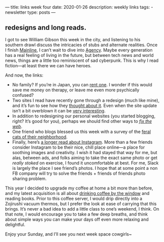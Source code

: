 —
title: links week four
date: 2020-01-26
description: weekly links
tags: 
    - newsletter
type: posts
—

## redesigns and long reads. 

I got to see William Gibson this week in the city, and listening to his southern drawl discuss the intricacies of stubs and alternate realities. Once I finish [Mainline](https://www.fantasticfiction.com/c/deborah-christian/mainline.htm), I can’t wait to dive into [Agency](https://onezero.medium.com/william-gibson-takes-aim-at-the-silicon-valley-he-helped-create-in-an-exclusive-excerpt-of-agency-97c3604fbcde). Maybe every generation has a real feeling of living in the future, but between tech news and world news, things are a little too reminiscent of sad cyberpunk. This is why I read fiction—at least there we can have heroes.

And now, the links:

- No family? If you’re in Japan, you can [rent one](https://www.newyorker.com/magazine/2018/04/30/japans-rent-a-family-industry). I wonder if this would save me money on therapy, or leave me even more psychically confused?
- Two sites I read have recently gone through a redesign (much like mine), and it’s fun to see how they [thought about it](https://frankchimero.com/blog/2020/gardening-vs-architecture/). Even when the site update isn’t a bit overblown it can be [very interesting](https://www.animefeminist.com/the-great-anifem-makeover-is-here/).
- In addition to redesigning our personal websites (you started blogging, right? It’s good for you), perhaps we should find other ways to _[fix the web](https://www.nytimes.com/2019/11/24/opinion/world-wide-web.html)_.
- One friend who blogs blessed us this week with a survey of the [feral cats of their neighborhood](https://roadrunnertwice.dreamwidth.org/579803.html). 
- Finally, here’s [a longer read about Instagram](https://nplusonemag.com/issue-36/essays/my-instagram/). More than a few friends consider Instagram to be their nice, chill place online—a place for soothing images and creativity. I wish it had stayed that way for me, but alas, between ads, and folks aiming to take the exact same photo or get _really stoked_ on exercise, I found it uncomfortable at best. For me, Slack is largely the place I see friend’s photos. I hope that at some point a non FB company will try to solve the friends + friends of friends photo sharing problem.

This year I decided to upgrade my coffee at home a bit more than before, and my latest acquisition is all about [drinking coffee by the window](https://www.hario.jp/seihin/productdetail.php?product=XGS-60TB) and reading books. Prior to this coffee server, I would drip directly into a Zojirushi vacuum thermos, but I prefer the look at ease of carrying that this brings. It’s never a bad idea to add a little class to one’s weekend, I think. On that note, I would encourage you to take a few deep breaths, and think about simple ways you can make your days off even more relaxing and delightful.

Enjoy your Sunday, and I’ll see you next week space cowgirls~